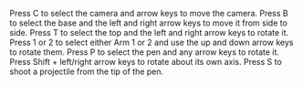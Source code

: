 Press C to select the camera and arrow keys to move the camera.
Press B to select the base and the left and right arrow keys to move it from side to side.
Press T to select the top and the left and right arrow keys to rotate it.
Press 1 or 2 to select either Arm 1 or 2 and use the up and down arrow keys to rotate them.
Press P to select the pen and any arrow keys to rotate it. Press Shift + left/right arrow keys to rotate about its own axis.
Press S to shoot a projectile from the tip of the pen.
